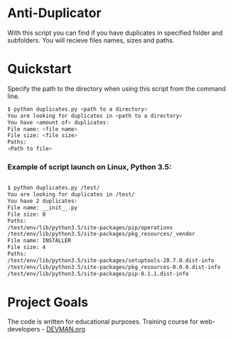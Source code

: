 # Anti-Duplicator

With this script you can find if you have duplicates in specified folder and subfolders.
You will recieve files names, sizes and paths.

# Quickstart

Specify the path to the directory when using this script from the command line.

```bash
$ python duplicates.py <path to a directory>
You are looking for duplicates in <path to a directory>
You have <amount of> duplicates:
File name: <file name>
File size: <file size>
Paths:
<Path to file>
```


### Example of script launch on Linux, Python 3.5:

```bash

$ python duplicates.py /test/
You are looking for duplicates in /test/
You have 2 duplicates:
File name: __init__.py
File size: 0
Paths:
/test/env/lib/python3.5/site-packages/pip/operations
/test/env/lib/python3.5/site-packages/pkg_resources/_vendor
File name: INSTALLER
File size: 4
Paths:
/test/env/lib/python3.5/site-packages/setuptools-20.7.0.dist-info
/test/env/lib/python3.5/site-packages/pkg_resources-0.0.0.dist-info
/test/env/lib/python3.5/site-packages/pip-8.1.1.dist-info

```

# Project Goals

The code is written for educational purposes. Training course for web-developers - [DEVMAN.org](https://devman.org)
